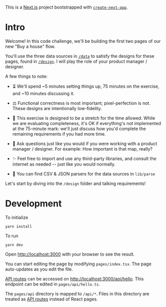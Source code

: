 This is a [Next.js](https://nextjs.org/) project bootstrapped with [`create-next-app`](https://github.com/vercel/next.js/tree/canary/packages/create-next-app).

# Intro

Welcome! In this code challenge, we'll be building the first two pages of our new "Buy a house" flow.

You'll use the three data sources in [`/data`](data) to satisfy the designs for these pages, found in [`/design`](design). I will play the role of your product manager / designer.

A few things to note:

-   ⏳ We'll spend ~5 minutes setting things up, 75 minutes on the exercise, and ~10 minutes discussing it.

-   ⚖️ Functional correctness is most important; pixel-perfection is not. These designs are intentionally low-fidelity.

-   🙆 This exercise is designed to be a stretch for the time allowed. While we are evaluating completeness, it's OK if everything's not implemented at the 75-minute mark: we'll just discuss how you'd complete the remaining requirements if you had more time.

-   🤔 Ask questions just like you would if you were working with a product manager / designer. For example: How important is that map, really?

-   ✨ Feel free to import and use any third-party libraries, and consult the internet as needed -- just like you would normally.

-   🤖 You can find CSV & JSON parsers for the data sources in `lib/parse`

Let's start by diving into the `/design` folder and talking requirements!

# Development

To initialize

```
yarn install
```

To run

```
yarn dev
```

Open [http://localhost:3000](http://localhost:3000) with your browser to see the result.

You can start editing the page by modifying `pages/index.tsx`. The page auto-updates as you edit the file.

[API routes](https://nextjs.org/docs/api-routes/introduction) can be accessed on [http://localhost:3000/api/hello](http://localhost:3000/api/hello). This endpoint can be edited in `pages/api/hello.ts`.

The `pages/api` directory is mapped to `/api/*`. Files in this directory are treated as [API routes](https://nextjs.org/docs/api-routes/introduction) instead of React pages.
